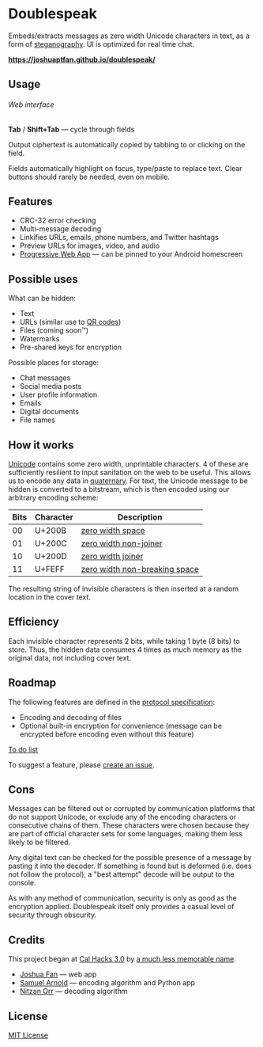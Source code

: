 # Doublespeak

Embeds/extracts messages as zero width Unicode characters in text, as a form of [steganography](https://en.wikipedia.org/wiki/Steganography). UI is optimized for real time chat.

__https://joshuaptfan.github.io/doublespeak/__

## Usage

###### Web interface

__Tab__ / __Shift+Tab__ &mdash; cycle through fields

Output ciphertext is automatically copied by tabbing to or clicking on the field.

Fields automatically highlight on focus, type/paste to replace text. Clear buttons should rarely be needed, even on mobile.

## Features

* CRC-32 error checking
* Multi-message decoding
* Linkifies URLs, emails, phone numbers, and Twitter hashtags
* Preview URLs for images, video, and audio
* [Progressive Web App](https://developers.google.com/web/progressive-web-apps/) &mdash; can be pinned to your Android homescreen

## Possible uses

What can be hidden:

* Text
* URLs (similar use to [QR codes](https://en.wikipedia.org/wiki/QR_code))
* Files (coming soon&trade;)
* Watermarks
* Pre-shared keys for encryption

Possible places for storage:

* Chat messages
* Social media posts
* User profile information
* Emails
* Digital documents
* File names

## How it works

[Unicode](https://en.wikipedia.org/wiki/Unicode) contains some zero width, unprintable characters. 4 of these are sufficiently resilient to input sanitation on the web to be useful. This allows us to encode any data in [quaternary](https://en.wikipedia.org/wiki/Quaternary_numeral_system). For text, the Unicode message to be hidden is converted to a bitstream, which is then encoded using our arbitrary encoding scheme:

| Bits | Character | Description |
| ---- | --------- | ----------- |
| 00   | U+200B    | [zero width space](https://en.wikipedia.org/wiki/Zero-width_space) |
| 01   | U+200C    | [zero width non-joiner](https://en.wikipedia.org/wiki/Zero-width_non-joiner) |
| 10   | U+200D    | [zero width joiner](https://en.wikipedia.org/wiki/Zero-width_joiner) |
| 11   | U+FEFF    | [zero width non-breaking space](https://en.wikipedia.org/wiki/Byte_order_mark) |

The resulting string of invisible characters is then inserted at a random location in the cover text.

## Efficiency

Each invisible character represents 2 bits, while taking 1 byte (8 bits) to store. Thus, the hidden data consumes 4 times as much memory as the original data, not including cover text.

## Roadmap

The following features are defined in the [protocol specification](https://docs.google.com/spreadsheets/d/1sx-kw7LFz4f7Qrtmo68lRi8_msIRVGsvGhiQuWppR4A/):

* Encoding and decoding of files
* Optional built-in encryption for convenience (message can be encrypted before encoding even without this feature)

[To do list](https://github.com/joshuaptfan/doublespeak/projects/1)

To suggest a feature, please [create an issue](https://github.com/joshuaptfan/doublespeak/issues).

## Cons

Messages can be filtered out or corrupted by communication platforms that do not support Unicode, or exclude any of the encoding characters or consecutive chains of them. These characters were chosen because they are part of official character sets for some languages, making them less likely to be filtered.

Any digital text can be checked for the possible presence of a message by pasting it into the decoder. If something is found but is deformed (i.e. does not follow the protocol), a "best attempt" decode will be output to the console.

As with any method of communication, security is only as good as the encryption applied. Doublespeak itself only provides a casual level of security through obscurity.

## Credits

This project began at [Cal Hacks 3.0](https://calhacks3.devpost.com/) by [a much less memorable name](https://devpost.com/software/invisicrypt).

* [Joshua Fan](https://github.com/joshuaptfan) &mdash; web app
* [Samuel Arnold](https://github.com/Grond66) &mdash; encoding algorithm and Python app
* [Nitzan Orr](https://github.com/orrblue) &mdash; decoding algorithm

## License

[MIT License](https://joshuaptfan.mit-license.org/)
